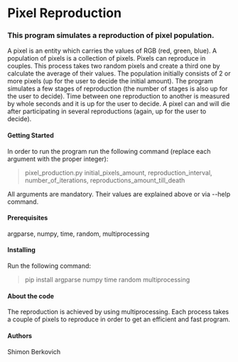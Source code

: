 # **Pixel Reproduction**

### This program simulates a reproduction of pixel population.
A pixel is an entity which carries the values of RGB (red, green, blue).
A population of pixels is a collection of pixels.
Pixels can reproduce in couples. This process takes two random pixels and create a third one by calculate the average 
of their values. The population initially consists of 2 or more pixels (up for the user to decide the initial amount).
The program simulates a few stages of reproduction (the number of stages is also up for the user to decide).
Time between one reproduction to another is measured by whole seconds and it is up for the user to decide.
A pixel can and will die after participating in several reproductions (again, up for the user to decide).

#### Getting Started
In order to run the program run the following command (replace each argument with the proper integer):

> pixel_production.py initial_pixels_amount, reproduction_interval, number_of_iterations, reproductions_amount_till_death

All arguments are mandatory. 
Their values are explained above or via --help command.

#### Prerequisites
argparse, numpy, time, random, multiprocessing 

#### Installing
Run the following command:

> pip install argparse numpy time random multiprocessing 

#### About the code
The reproduction is achieved by using multiprocessing. Each process takes a couple of pixels to reproduce in order to
get an efficient and fast program.

#### Authors
Shimon Berkovich

